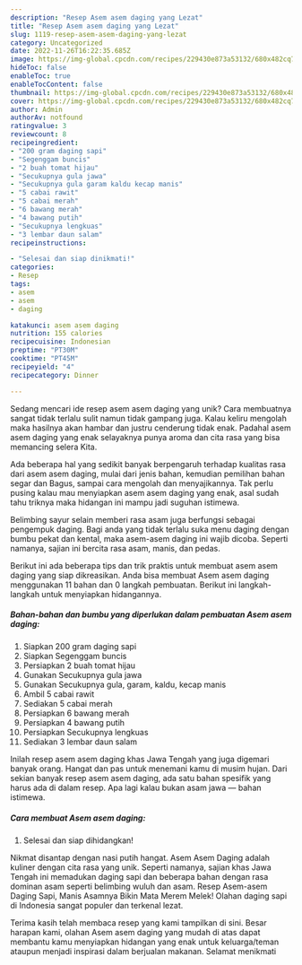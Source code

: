 ```yaml
---
description: "Resep Asem asem daging yang Lezat"
title: "Resep Asem asem daging yang Lezat"
slug: 1119-resep-asem-asem-daging-yang-lezat
category: Uncategorized
date: 2022-11-26T16:22:35.685Z
image: https://img-global.cpcdn.com/recipes/229430e873a53132/680x482cq70/asem-asem-daging-foto-resep-utama.jpg
hideToc: false
enableToc: true
enableTocContent: false
thumbnail: https://img-global.cpcdn.com/recipes/229430e873a53132/680x482cq70/asem-asem-daging-foto-resep-utama.jpg
cover: https://img-global.cpcdn.com/recipes/229430e873a53132/680x482cq70/asem-asem-daging-foto-resep-utama.jpg
author: Admin
authorAv: notfound
ratingvalue: 3
reviewcount: 8
recipeingredient:
- "200 gram daging sapi"
- "Segenggam buncis"
- "2 buah tomat hijau"
- "Secukupnya gula jawa"
- "Secukupnya gula garam kaldu kecap manis"
- "5 cabai rawit"
- "5 cabai merah"
- "6 bawang merah"
- "4 bawang putih"
- "Secukupnya lengkuas"
- "3 lembar daun salam"
recipeinstructions:

- "Selesai dan siap dinikmati!"
categories:
- Resep
tags:
- asem
- asem
- daging

katakunci: asem asem daging 
nutrition: 155 calories
recipecuisine: Indonesian
preptime: "PT30M"
cooktime: "PT45M"
recipeyield: "4"
recipecategory: Dinner

---
```





Sedang mencari ide resep asem asem daging yang unik? Cara membuatnya sangat tidak terlalu sulit namun tidak gampang juga. Kalau keliru mengolah maka hasilnya akan hambar dan justru cenderung tidak enak. Padahal asem asem daging yang enak selayaknya punya aroma dan cita rasa yang bisa memancing selera Kita.





Ada beberapa hal yang sedikit banyak berpengaruh terhadap kualitas rasa dari asem asem daging, mulai dari jenis bahan, kemudian pemilihan bahan segar dan Bagus, sampai cara mengolah dan menyajikannya. Tak perlu pusing kalau mau menyiapkan asem asem daging yang enak,      asal sudah tahu triknya maka hidangan ini mampu jadi suguhan istimewa.














Belimbing sayur selain memberi rasa asam juga berfungsi sebagai pengempuk daging. Bagi anda yang tidak terlalu suka menu daging dengan bumbu pekat dan kental, maka asem-asem daging ini wajib dicoba. Seperti namanya, sajian ini bercita rasa asam, manis, dan pedas.






Berikut ini ada beberapa tips dan trik praktis untuk membuat asem asem daging yang siap dikreasikan. Anda bisa membuat Asem asem daging menggunakan 11 bahan dan 0 langkah pembuatan. Berikut ini langkah-langkah untuk menyiapkan hidangannya.

<!--inarticleads1-->

##### Bahan-bahan dan bumbu yang diperlukan dalam pembuatan Asem asem daging:

1. Siapkan 200 gram daging sapi
1. Siapkan Segenggam buncis
1. Persiapkan 2 buah tomat hijau
1. Gunakan Secukupnya gula jawa
1. Gunakan Secukupnya gula, garam, kaldu, kecap manis
1. Ambil 5 cabai rawit
1. Sediakan 5 cabai merah
1. Persiapkan 6 bawang merah
1. Persiapkan 4 bawang putih
1. Persiapkan Secukupnya lengkuas
1. Sediakan 3 lembar daun salam


Inilah resep asem asem daging khas Jawa Tengah yang juga digemari banyak orang. Hangat dan pas untuk menemani kamu di musim hujan. Dari sekian banyak resep asem asem daging, ada satu bahan spesifik yang harus ada di dalam resep. Apa lagi kalau bukan asam jawa — bahan istimewa. 

<!--inarticleads2-->

##### Cara membuat Asem asem daging:


1. Selesai dan siap dihidangkan!

Nikmat disantap dengan nasi putih hangat. Asem Asem Daging adalah kuliner dengan cita rasa yang unik. Seperti namanya, sajian khas Jawa Tengah ini memadukan daging sapi dan beberapa bahan dengan rasa dominan asam seperti belimbing wuluh dan asam. Resep Asem-asem Daging Sapi, Manis Asamnya Bikin Mata Merem Melek! Olahan daging sapi di Indonesia sangat populer dan terkenal lezat. 

Terima kasih telah membaca resep yang kami tampilkan di sini. Besar harapan kami, olahan Asem asem daging yang mudah di atas dapat membantu kamu menyiapkan hidangan yang enak untuk keluarga/teman ataupun menjadi inspirasi dalam berjualan makanan. Selamat menikmati
